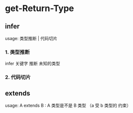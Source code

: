 # get-Return-Type

## infer
usage: 类型推断 | 代码切片

### 1. 类型推断

infer 关键字 推断 未知的类型

### 2. 代码切片

## extends 
usage: A extends B : A 类型是不是 B 类型 （a 受 b 类型的 约束）